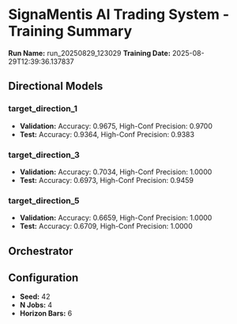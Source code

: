 # SignaMentis AI Trading System - Training Summary

**Run Name:** run_20250829_123029
**Training Date:** 2025-08-29T12:39:36.137837

## Directional Models

### target_direction_1
- **Validation:** Accuracy: 0.9675, High-Conf Precision: 0.9700
- **Test:** Accuracy: 0.9364, High-Conf Precision: 0.9383

### target_direction_3
- **Validation:** Accuracy: 0.7034, High-Conf Precision: 1.0000
- **Test:** Accuracy: 0.6973, High-Conf Precision: 0.9459

### target_direction_5
- **Validation:** Accuracy: 0.6659, High-Conf Precision: 1.0000
- **Test:** Accuracy: 0.6709, High-Conf Precision: 1.0000

## Orchestrator


## Configuration

- **Seed:** 42
- **N Jobs:** 4
- **Horizon Bars:** 6
